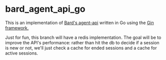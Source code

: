 # bard_agent_api_go

This is an implementation of [Bard's agent-api](https://github.com/bard-rr/agent-api) written in Go using the [Gin framework.](https://gin-gonic.com/)

Just for fun, this branch will have a redis implementation. The goal will be to improve the API's performance: rather than hit the db to decide if a session is new or not, we'll just check a cache for ended sessions and a cache for active sessions.
